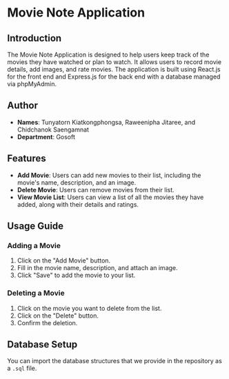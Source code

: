 # Movie Note Application

## Introduction
The Movie Note Application is designed to help users keep track of the movies they have watched or plan to watch. It allows users to record movie details, add images, and rate movies. The application is built using React.js for the front end and Express.js for the back end with a database managed via phpMyAdmin.

## Author
- **Names**: Tunyatorn Kiatkongphongsa, Raweenipha Jitaree, and Chidchanok Saengamnat
- **Department**: Gosoft

## Features
- **Add Movie**: Users can add new movies to their list, including the movie's name, description, and an image.
- **Delete Movie**: Users can remove movies from their list.
- **View Movie List**: Users can view a list of all the movies they have added, along with their details and ratings.

## Usage Guide

### Adding a Movie
1. Click on the "Add Movie" button.
2. Fill in the movie name, description, and attach an image.
3. Click "Save" to add the movie to your list.

### Deleting a Movie
1. Click on the movie you want to delete from the list.
2. Click on the "Delete" button.
3. Confirm the deletion.

## Database Setup
You can import the database structures that we provide in the repository as a `.sql` file.
